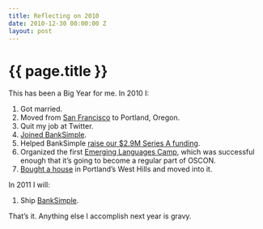 ```yaml
---
title: Reflecting on 2010
date: 2010-12-30 00:00:00 Z
layout: post
---
```


{{ page.title }}
================

This has been a Big Year for me. In 2010 I:

1.  Got married.
2.  Moved from [San Francisco](http://al3x.net/2009/10/04/so-youre-moving-to-san-francisco.html) to Portland, Oregon.
3.  Quit my job at Twitter.
4.  [Joined BankSimple](http://al3x.net/2010/05/17/something-new.html).
5.  Helped BankSimple [raise our $2.9M Series A funding](http://banksimple.com/blog/2010/09/01/funding-next-steps/).
6.  Organized the first [Emerging Languages Camp](http://al3x.net/2010/04/05/elc.html), which was successful enough that it’s going to become a regular part of OSCON.
7.  [Bought a house](http://al3x.net/2010/10/07/house.html) in Portland’s West Hills and moved into it.

In 2011 I will:

1.  Ship [BankSimple](https://www.banksimple.com/).

That’s it. Anything else I accomplish next year is gravy.

